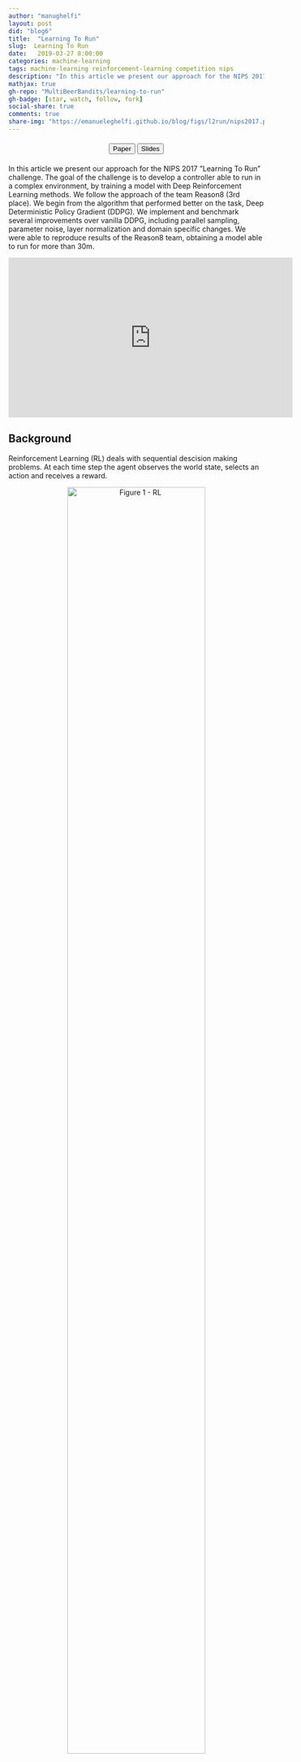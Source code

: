 ```yaml
---
author: "manughelfi"
layout: post
did: "blog6"
title:  "Learning To Run"
slug:  Learning To Run
date:   2019-03-27 8:00:00
categories: machine-learning
tags: machine-learning reinforcement-learning competition nips
description: "In this article we present our approach for the NIPS 2017 ”Learning To Run” challenge."
mathjax: true
gh-repo: "MultiBeerBandits/learning-to-run"
gh-badge: [star, watch, follow, fork]
social-share: true
comments: true
share-img: "https://emanueleghelfi.github.io/blog/figs/l2run/nips2017.png"
---
```


<div style="margin:20px;">
<center>
<a href="/files/data/l2run_final.pdf"><button name="button" class="btn btn-primary" href="/files/data/l2run_final.pdf">Paper</button></a> <a href="https://www.slideshare.net/EmanueleGhelfi/learning-to-run-138950609"><button name="button" class="btn btn-primary">Slides</button></a>
</center>
</div>

In this article we present our approach for the NIPS 2017 ”Learning To Run” challenge. The goal of the challenge is to develop a controller able to run in a complex environment, by training a model with Deep Reinforcement Learning methods. We follow the approach of the team Reason8 (3rd place). We begin from the algorithm that performed better on the task, Deep Deterministic Policy Gradient (DDPG). We implement and benchmark several improvements over vanilla DDPG, including parallel sampling, parameter noise, layer normalization and domain specific changes. We were able to reproduce results of the Reason8 team, obtaining a model able to run for more than 30m.

<center>
<iframe width="560" height="315" src="https://www.youtube.com/embed/HVOrhxypOGg" frameborder="0" allow="accelerometer; autoplay; encrypted-media; gyroscope; picture-in-picture" allowfullscreen></iframe>
</center>


## Background
Reinforcement Learning (RL) deals with sequential descision making problems. At each time step the agent observes the world state, selects an action and receives a reward.

<center>
<figure>
<a href="/blog/figs/l2run/high_level.png"> <img src="/blog/figs/l2run/high_level.png" style="width: 80%;" alt="Figure 1 - RL"> </a>
<figcaption> Reinforcement Learning framework </figcaption>
</figure>
</center>

The figure above represents the Reinforcement Learning framework. The agent receives, at each time step a representation \\( s \\) of the state of the system. The agent takes an action a, according to its policy \\( \pi \\). The action has an effect on the world. The effect is a transition to the state \\( s' \\), according to the world dynamic \\( P \\). At the same time the agent receives a reward \\( r \\), based on the action and on the state.
The policy \\( \pi \\) is often encoded in a neural network.

<center>
<figure>
<a href="/blog/figs/l2run/with_nn.png" > <img src="/blog/figs/l2run/with_nn.png" style="width: 80%;" alt="Figure 2 - RL with NN"> </a>
<figcaption> Deep Reinforcement Learning </figcaption>
</figure>
</center>

The RL goal is to maximize the expected discounted sum of rewards:

$$
J_\pi = \mathbb{E}\left[\sum_{t=0}^H \gamma^t r(s_t,a_t) \right] \, .
$$

Where \\( J \\) represents the objective function, \\( \gamma \\) is the discount factor, \\( r \\) is the reward and \\( H \\) is the horizon length. 

### How can we achieve this goal?
Gradient ascent over policy parameters:

$$
\theta' = \theta + \eta \nabla_\theta J_\pi .
$$

Where the update of the policy parameters \\( \theta \\)  follows the gradient of the objective function \\( \nabla J \\). 
A straightforward approach to accomplish this is presented in {% cite Williams1992 %} with REINFORCE algorithm, that uses Monte Carlo sampling to estimate the performance gradient considering a stochastic policy. Deterministic Policy Gradient (DPG) {% cite dpg %} expands on this by considering deterministic policies only, for continuous action spaces. To ensure adequate exploration, an off-policy actor-critic algorithm is introduced to learn a deterministic target policy from an exploratory behavior policy. However, directly using neural networks as function approximators leads to unsatisfactory results due to two problems:

1. most optimization algorithms for neural networks assume that samples are independently and identically distributed, which is not true when samples are generated from exploring sequentially in an environment;
2. since the network Q, part of Q-learning algorithms, being updated is also used in calculating the target value, the Q update is prone to divergence.

DQN {% cite dqn %} implements Q-learning using a deep neural network to approximate the Q function. To address the problem (1.) DQN introduces a replay buffer which stores transitions generated by the environment. During training, a batch of transitions is drawn from the buffer to restore the i.i.d. property. Although, since a maximization over the action space is required, DQN does not scale with high-dimensional and continuous action spaces.
Deep Deterministic Policy Gradient (DDPG) {% cite ddpg %} solves all the these problems by using:
- A deterministic parametrization of the actor \\( \pi \\), updated in the direction of the gradient of \\( Q(s, \pi(s)) \\). This is a scalable alternative to global maximization, that is infeasible in  high-dimensional continuous action spaces;
- A replay buffer;
- Separated target networks with soft-updates to improve convergence stability.

## Deep Deterministic Policy Gradient

DDPG is a state of the art algorithm in Deep Reinforcement Learning.
### Off policy
DDPG is an off-policy method, which means that the optimized policy is different from the behavioral policy. Off-policy algorithm usually allow re-usage of all the samples, whereas on-policy approaches would require to throw them away at each update.
### Actor Critic
Actor critic algorithm uses two networks. The actor network represents the agent policy and outputs an action given a state. The critic network takes as input the pair state action and outputs an estimates of the quality of the action in that state. The two networks used in our project are the followings:

<center>
<figure>
<a href="/blog/figs/l2run/actor_critic.png" > <img src="/blog/figs/l2run/actor_critic.png" style="width: 80%;" alt="Figure 3 - Actor Critic"></a>
<figcaption>Actor Critic representation </figcaption>
</figure>
</center>

Critic is trained using off-policy data coming from the replay buffer, that is a FIFO queue containing tuples \\( (s_t, a_t, r_t, s_{t+1}) \\). Critic’s task is to minimize the Bellman error (notice that the policy is deterministic, so we can avoid the expectation over actions):

$$
Q(s_t,a_t \mid \theta^Q ) = r(s_t,a_t) + \gamma Q(s_{t+1}, \pi (s_{t+1}  \mid \theta^\pi ) \mid \theta^Q ),
$$

where \\( \theta^Q \\) are parameters of the critic network and \\( \theta^\pi \\) are actor's parameters.
It is evident in the equation above that the update step of the weights \\( \theta^Q \\) comprises \\( Q(s_t, a_t \mid \theta^Q) \\) in the target, resulting in an iterative update prone to divergence. DDPG solves this problem using **target networks**. Target networks are copies of the actor and critic networks that are only used for computing target values, and softly updated for improving stability:

$$
\theta' = \tau \theta + (1-\tau)\theta' \qquad \tau \ll 1,
$$

where \\( \theta \\) are the weights of the original network and \\( \theta' \\) the weights of the target networks.

The resulting error for the critic network is:

$$
L = \frac{1}{N} \sum_{i=1}^N (y_i - Q(s_i, a_i \mid \theta^Q))^2 \, ,
$$

with target:

$$
y_i = r_i + \gamma Q(s_i, \pi(s_i \mid \theta'^\pi) \mid \theta'^{Q}).
$$

The actor is updated using the estimated deterministic policy gradient, here reported for the sake of completeness:

$$
\nabla_{\theta^\pi}J \approx \frac{1}{N} \sum_{i=1}^N \nabla_a Q(s, a \mid \theta^Q) \mid_{s = s_i, a = \pi(s_i)} \nabla_{\theta^\pi} \pi(s \mid \theta^\pi)\mid_{s_i}.
$$

Applying the vanilla DDPG algorithm to the learning to run task leads to unsatisfactory results as we can see from the initial video.

## DDPG Improvements

### Parallel Sampling
A key step in any reinforcement learning algorithm is the generation of \\( (s_t, a_t, r_t, s_{t+1}) \\) transitions to gather information from the environment. Since our simulator is very slow, making this step as fast as possible is desirable. Parallelization in our algorithm is implemented through three types of threads: sampling threads, training thread and evaluation threads.
Each sampling thread is tasked with collecting trajectories using the provided policy, pushing them in a common queue and waiting for a new policy.

<center>
<figure>
<a href="/blog/figs/l2run/ddpg.png"> <img src="/blog/figs/l2run/ddpg.png" style="width: 80%;" alt="Figure 4 - DDPG"> </a>
<a href="/blog/figs/l2run/ddpg_focus_1.png"> <img src="/blog/figs/l2run/ddpg_focus_1.png" style="width: 80%;" alt="Figure 5 - DDPG"> </a>
<figcaption>Parallel Sampling Illustration </figcaption>
</figure>
</center>

The training thread waits samples from \\( m \\) sampling threads, stores them in the replay buffer and trains the actor and critic networks for a fixed number of training steps. The new actor network is then sent to the waiting sampling threads that can now restart the sampling process.
Evaluation threads are spawned every fixed number of training steps.
Having multiple sampling threads running policies with different weights improves exploration and results in a substantial performance improvement. We used 20 sampling threads, 1 training thread and 5 evaluation threads in our implementation. We found out in our experiments that \\( m=1 \\) is a good trade-off between sampling and training.

### Exploration
To explore we used action noise and parameter noise {% cite param_noise %}  in an alternated way. At the beginning of an episode we selected between action noise and parameter noise with 0.7 and 0.3 probability respectively.
Action noise is directly applied to the action selected by the actor network.
We used an Ornstein-Uhlenbeck (OU) {% cite ou_noise %} process to generate correlated noise for efficient exploration in physics based environments.
Parameter noise perturbs actor network weights to obtain a state dependent exploration, thus more coherent with respect to action noise. The noise used in parameter noise is sampled at the beginning of an episode and it's kept fixed for all the episode. Parameter noise works well with layer normalization {% cite layer_normalization %}. 
Layer normalization, as the name says, normalizes the output of a selected layer.
This technique, besides stabilizing training, makes possible to use the same perturbation scale across all network layers. We used layer normalization both for actor and critic networks applying it to all layer except the last one before the non linearity.

### States and actions flip
The model has a symmetric body, thus it's easy to increase the sample size by flipping states and actions. Flipping a state means to swap left and right parts of the body, flipping an action means to swap actuations of left and right legs.
States and actions flip is implemented in this way: we sample transitions  \\( (s_t, a_t, r_t, s_{t+1}) \\) from the replay buffer, flip state components of \\( s_t \\) and \\( s_{t+1} \\), flip the action  \\( a_t \\) and add to the batch original as well as flipped transition. This has an easy interpretation: we know that if action \\( a_t \\)  in state \\( s_t \\) , results in state  \\( s_{t+1} \\)  and in a reward signal \\( r_t \\), doing the symmetric action with respect to \\( a_t\\) in the symmetric state with respect to \\( s_t \\) results in the symmetric state with respect to \\( s_{t+1} \\) and in the *same* reward signal \\( r_t \\). 
Flipping transitions helps in obtaining symmetric policies, that is desirable since running is a symmetric task. 

## Environment

<center>
<figure>
<a href="/blog/figs/l2run/our_problem.png" > <img src="/blog/figs/l2run/our_problem.png" style="width: 80%;" alt="Figure 6 - Our Problem"> </a>
<figcaption> Learning To Run </figcaption>
</figure>
</center>

The agent is a musculoskeletal model including information about muscles, joints and links moving in a 2D environment (no movement is possible along Z axis).
Kinematic quantities are provided for body parts and joints, while activation, fiber length and fiber velocity are provided for muscles.  
The total amount of variables describing the state of the agent is 146.
The agent can actuate 9 muscles for each leg, thus \\( a \in [0,1]^{18} \\). 
In our version of the environment we removed obstacles, obtaining a slightly easier version of the task. 
Reward is defined as the change in the x coordinate of the pelvis for each step plus a small penalty for using ligament forces.
An episode terminates when the agent falls (pelvis \\( y < 0.65 \\)) or after 1000 steps.
Simulation is based on the OpenSim library that relies on the SimBody physics engine. Due to a complex physics engine the environment is quite slow compared to standard RL environments (Roboschool, Mojoco, etc.) and a step can take seconds, thus it is crucial to use the most sample-efficient method.

### Environment modifications
We used several modifications of the environment during training to improve efficiency and to help the learning algorithm.

#### Reward
We added a small bonus to the reward for each time-step survived. We did not study the contribution of this change thoroughly, but we expect it to add some greediness to the initial training steps to favor policies that keeps the model standing.

#### Environment accuracy
We used a lower integrator accuracy with respect to the standard one of the simulator obtaining 5x speedup. After some episodes the environment becomes slower with respect to initial episodes, probably for a memory leak. We solved this problem doing a reset of the environment after 100 episodes. 

#### Relative positions
As mentioned above, position vectors of the model body parts are exposed by the simulator as absolute. For the purpose of learning, keeping an absolute reference frame is undesirable. In fact, being running an approximately periodic task, having the skeleton in some position at a given distance from the origin, should make no difference from having it in the same position at another distance. Therefore, we modified the observation vector by centering the \\( x \\) coordinates of the body parts around the __pelvis__ \\( x \\). Exploiting such symmetry of the model enables shorter learning time and, most importantly, higher generalization. 

#### State variables
 OpenSim exposes a number of variables for a musculoskeletal model. Even though to preserve the Markovian property we should consider them all, many of them are in practice useless for the task to learn. In training our model, two subsets of them were considered and we refer to them as __full-state__ and __reduced-state__.
__Reduced-state__ comprises the \\( x \\), \\( y\\) position of body parts, the rotation and rotational speed of joints, the speed and position of the center of mass, resulting in \\( s \in \mathbb{R}^{34}\\). Namely body parts are __head, torso, right and left toes and talus__ and joints are __ground pelvis and left and right ankles, hips and knees__. 
__Full-state__ takes into account all the variables from __reduced-state__, together with the speed and acceleration of body parts and acceleration of joints, resulting in \\( s \in \mathbb{R}^{67} \\).

## Results
For all the experiments we ran DDPG algorithm with the modifications we describe in sections [DDPG improvements](#ddpg-improvements) and [Environment modifications](#environment-modifications). We performed an __ablation study__ to test the relevance of our main changes to vanilla implementation. We compared the performance of a model trained on the __reduced-state__ space with respect to the __full-state__ space. Moreover we compared the quality of the models learned with or without state-action-flip and parameter noise, in terms of performance and required training steps.
All the models running on the __reduced-state__ configuration share the same architecture for actor and critic networks, with Xavier initialization {% cite pmlr-v9-glorot10a %} for the neurons.

### State action flip and parameter noise
In this experiment we investigated on the importance of __state-action flip__ and __parameter noise__ (PN) for the learning process. We trained four models for approximately \\( 10^6 \\) training steps with all the combinations of the two improvements, i.e. with and without state-action flip and parameter noise. From our experimental results, introducing both modifications leads to both better performance, in terms of longer run distance, and a significant speed-up in terms of training steps to reach same distance. 
It is also worth highlighting that the learned model with state-action flip achieved higher performance than the one with PN only. This possibly remarks the importance of domain-specific additions in the context of RL which outperformed an uninformed exploration.	

<center>
<figure>
<a href="/blog/figs/l2run/learning_curves.png"><img src="/blog/figs/l2run/learning_curves.png" style="width: 80%;" alt="Figure 7 - Learning Curves"></a>
<figcaption>Performance and Training Time. On the x axis the training time expressed in steps or hours. On the y axis the performance expressed in meters.</figcaption>
</figure>
</center>

### Sampling threads
In this experiment we analyzed the impact of the number of sampling threads. We trained two models with 10 and 20 sampling threads respectively. We used the same sampling-training strategy: wait for samples from 1 thread, check the state of the other threads (collecting samples if available), train for 300 steps, send the updated policies to waiting threads that restart the sampling process. The experiment with 20 sampling threads outperformed the experiment with 10  sampling threads. This shows the importance of exploration in this task, as well as the importance of parallelization. 

<center>
<figure>
<a href="/blog/figs/l2run/thread_number.png"><img name="fig:thread-number" src="/blog/figs/l2run/thread_number.png" style="width: 80%;" alt="Figure 8 - Thread Number"> </a>
<figcaption>Effect of the thread number on the performance</figcaption>
</figure>
</center>

### Full vs Reduced state
In this experiment we compared the performance of two learned models, the first trained over __full-state__ space and the second over __reduced-state__ space. The former was trained using a \\( [150, 64] \\) __elu__ actor network and a \\( [150, 50]\\) __tanh__ critic network. The latter was trained with a \\( [64, 64] \\) __elu__ actor network and a \\( [64, 32] \\) __tanh__ critic network. From our experiments, models trained with a **reduce-state** space outperformed those trained with the bigger state space. **Full-state** space introduces several variables that could help in learning a controller for our task, but they also increase the complexity of the model. We did not test thoroughly the networks architecture for the **full-state** space and incrementing the number of neurons might lead to better performance.

<center>
<figure>
<a href="/blog/figs/l2run/reduced_vs_full.png"> <img src="/blog/figs/l2run/reduced_vs_full.png" style="width: 80%;" alt="Figure 9 - Full vs Reduced"> </a>
<figcaption>Effect of the state representation on the performance </figcaption>
</figure>
</center>



## Authors

- Emanuele Ghelfi
- Leonardo Arcari
- Emiliano Gagliardi

References
----------

{% bibliography --cited %}
